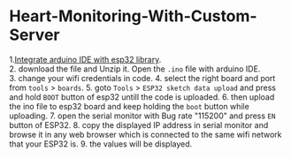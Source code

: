 # Heart-Monitoring-With-Custom-Server
   

1.[Integrate arduino IDE with esp32 library](https://github.com/faysaltaysir/ESP32-integating-in-Arduino-IDE/blob/main/readme.md#adding-esp32-sketch-data-upload).<br>
2.  download the file and Unzip it. Open the `.ino` file with arduino IDE. <br>
3. change your wifi credentials in code.
4. select the right board and port from `tools` > `boards`.
5. goto `Tools` > `ESP32 sketch data upload` and press and hold `BOOT` button of esp32 untill the code is uploaded.
6. then upload the ino file to esp32 board and keep holding the `boot` button while uploading.
7. open the serial monitor with Bug rate "115200" and press `EN` button of ESP32.
8. copy the displayed IP address in serial monitor and browse it in any web browser which is connected to the same wifi network that your ESP32 is.
9. the values will be displayed.


